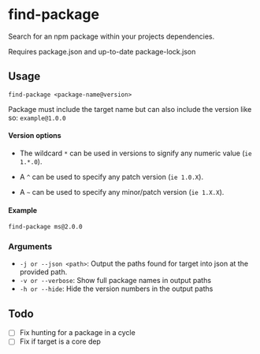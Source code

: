 # find-package

Search for an npm package within your projects dependencies.

Requires package.json and up-to-date package-lock.json

## Usage

`find-package <package-name@version>`

Package must include the target name but can also include the version like so: `example@1.0.0`

#### Version options

-   The wildcard `*` can be used in versions to signify any numeric value (`ie 1.*.0`).

-   A `^` can be used to specify any patch version (`ie 1.0.X`).

-   A `~` can be used to specify any minor/patch version (`ie 1.X.X`).

#### Example

`find-package ms@2.0.0`

### Arguments

-   `-j or --json <path>`: Output the paths found for target into json at the provided path.
-   `-v or --verbose`: Show full package names in output paths
-   `-h or --hide`: Hide the version numbers in the output paths

## Todo

-   [ ] Fix hunting for a package in a cycle
-   [ ] Fix if target is a core dep
